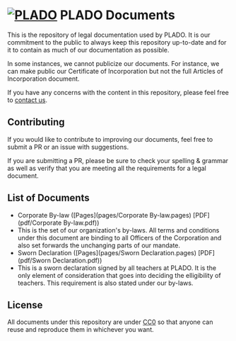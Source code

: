 # [![PLADO](http://plado.ca/s/logo-tiny.png)](http://plado.ca/) PLADO Documents

This is the repository of legal documentation used by PLADO. It is our commitment
to the public to always keep this repository up-to-date and for it to contain as
much of our documentation as possible.

In some instances, we cannot publicize our documents. For instance, we can make
public our Certificate of Incorporation but not the full Articles of Incorporation
document.

If you have any concerns with the content in this repository, please feel free to
[contact us](http://plado.ca/contact).

## Contributing

If you would like to contribute to improving our documents, feel free to submit a PR
or an issue with suggestions.

If you are submitting a PR, please be sure to check your spelling & grammar as well as
verify that you are meeting all the requirements for a legal document.

## List of Documents

 * Corporate By-law ([Pages](pages/Corporate By-law.pages) [PDF](pdf/Corporate By-law.pdf))
  * This is the set of our organization's by-laws. All terms and conditions under this document
  are binding to all Officers of the Corporation and also set forwards the unchanging parts of
  our mandate.
 * Sworn Declaration ([Pages](pages/Sworn Declaration.pages) [PDF](pdf/Sworn Declaration.pdf))
  * This is a sworn declaration signed by all teachers at PLADO. It is the only element of
  consideration that goes into deciding the elligibility of teachers. This requirement is also
  stated under our by-laws.

## License

All documents under this repository are under [CC0](https://creativecommons.org/publicdomain/zero/1.0/)
so that anyone can reuse and reproduce them in whichever you want.